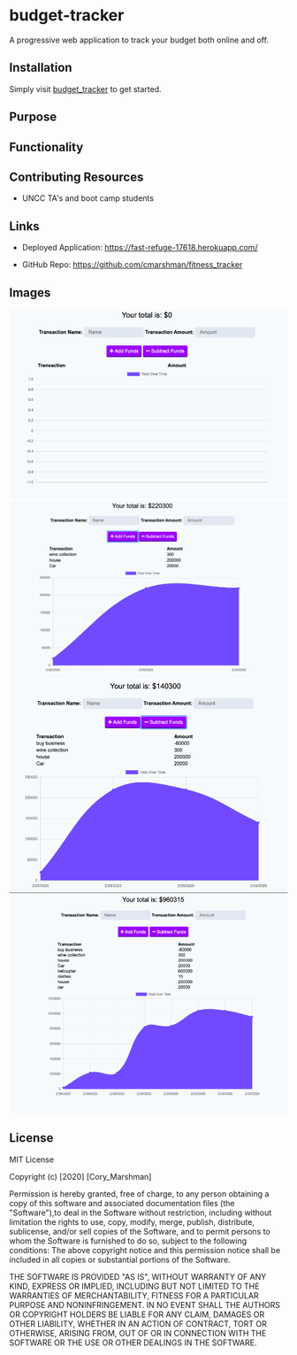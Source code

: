 # budget-tracker
A progressive web application to track your budget both online and off. 

## Installation
Simply visit [budget_tracker](https://fast-refuge-17618.herokuapp.com/) to get started.

## Purpose

## Functionality

## Contributing Resources

* UNCC TA's and boot camp students

## Links

* Deployed Application: https://fast-refuge-17618.herokuapp.com/

* GitHub Repo: https://github.com/cmarshman/fitness_tracker

## Images

![opening_screen](assets/opening_screen.png)
![budget_add](assets/budget_add.png)
![budget_subtract](assets/budget_subtract.png)
![cashed_items](assets/cashed_items.png)

## License
MIT License

Copyright (c) [2020] [Cory_Marshman]

Permission is hereby granted, free of charge, to any person obtaining a copy of this software and associated documentation files (the "Software"),to deal in the Software without restriction, including without limitation the rights to use, copy, modify, merge, publish, distribute, sublicense, and/or sell copies of the Software, and to permit persons to whom the Software is furnished to do so, subject to the following conditions: The above copyright notice and this permission notice shall be included in all copies or substantial portions of the Software.

THE SOFTWARE IS PROVIDED "AS IS", WITHOUT WARRANTY OF ANY KIND, EXPRESS OR IMPLIED, INCLUDING BUT NOT LIMITED TO THE WARRANTIES OF MERCHANTABILITY, FITNESS FOR A PARTICULAR PURPOSE AND NONINFRINGEMENT. IN NO EVENT SHALL THE AUTHORS OR COPYRIGHT HOLDERS BE LIABLE FOR ANY CLAIM, DAMAGES OR OTHER LIABILITY, WHETHER IN AN ACTION OF CONTRACT, TORT OR OTHERWISE, ARISING FROM, OUT OF OR IN CONNECTION WITH THE SOFTWARE OR THE USE OR OTHER DEALINGS IN THE SOFTWARE.
